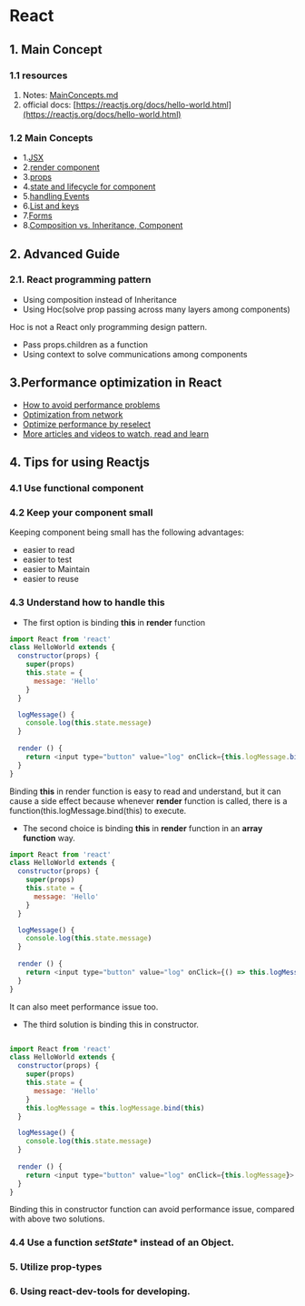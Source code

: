 # React

## 1. Main Concept

### 1.1 resources

1. Notes: [MainConcepts.md](./includes/markdown/01.MainConcepts.md)
2. official docs: [https://reactjs.org/docs/hello-world.html](https://reactjs.org/docs/hello-world.html)

### 1.2 Main Concepts

- 1.[JSX](./includes/markdown/01.MainConcepts.md#JSX)
- 2.[render component](./includes/markdown/01.MainConcepts.md#rendering-an-element-into-the-dom)
- 3.[props](./includes/markdown/01.MainConcepts.md#components-and-props)
- 4.[state and lifecycle for component](./includes/markdown/01.MainConcepts.md#state-and-lifecycle)
- 5.[handling Events](./includes/markdown/01.MainConcepts.md#handling-events)
- 6.[List and keys](./includes/markdown/01.MainConcepts.md#lists-and-keys)
- 7.[Forms](./includes/markdown/01.MainConcepts.md#forms)
- 8.[Composition vs. Inheritance, Component](https://reactjs.org/docs/composition-vs-inheritance.html)

## 2. Advanced  Guide

### 2.1. React programming pattern

- Using composition instead of Inheritance
- Using Hoc(solve prop passing across many layers among components)

Hoc is not a React only programming design pattern.

- Pass props.children as a function
- Using context to solve communications among components

## 3.Performance optimization in React

- [How to avoid performance problems](./includes/markdown/04.PerformanceOptimizationInReact.md#how-to-avoid-performance-problems)
- [Optimization from network](./includes/markdown/04.PerformanceOptimizationInReact.md#network-performance-optimization)
- [Optimize performance by reselect](./includes/markdown/04.PerformanceOptimizationInReact.md#optimization-performance-by-reselect)
- [More articles and videos to watch, read and learn](./includes/markdown/04.PerformanceOptimizationInReact.md#more-tutorials-about-optimization-of-react-applications)

## 4. Tips for using Reactjs

### 4.1 Use functional component

### 4.2 Keep your component small

Keeping component being small has the following advantages:

- easier to read
- easier to test
- easier to Maintain
- easier to reuse

### 4.3 Understand how to handle this

- The first option is binding **this** in **render** function

```javascript
import React from 'react'
class HelloWorld extends {
  constructor(props) {
    super(props)
    this.state = {
      message: 'Hello'
    }
  }

  logMessage() {
    console.log(this.state.message)
  }
  
  render () {
    return <input type="button" value="log" onClick={this.logMessage.bind(this)}>
  }
}
```

Binding **this** in render function is easy to read and understand, but it can cause a side effect because whenever **render** function is called, there is a  function(this.logMessage.bind(this) to execute.

- The second choice is binding **this** in **render** function in an **array function** way.

```javascript
import React from 'react'
class HelloWorld extends {
  constructor(props) {
    super(props)
    this.state = {
      message: 'Hello'
    }
  }

  logMessage() {
    console.log(this.state.message)
  }
  
  render () {
    return <input type="button" value="log" onClick={() => this.logMessage()}>
  }
}
```

It can also meet performance issue too.

- The third solution is binding this in constructor.

```javascript

import React from 'react'
class HelloWorld extends {
  constructor(props) {
    super(props)
    this.state = {
      message: 'Hello'
    }
    this.logMessage = this.logMessage.bind(this)
  }

  logMessage() {
    console.log(this.state.message)
  }
  
  render () {
    return <input type="button" value="log" onClick={this.logMessage}>
  }
}
```

Binding this in constructor function can avoid performance issue, compared with above two solutions.

### 4.4 Use a function *setState** instead of an Object.

### 5. Utilize **prop-types**

### 6. Using react-dev-tools for developing.
